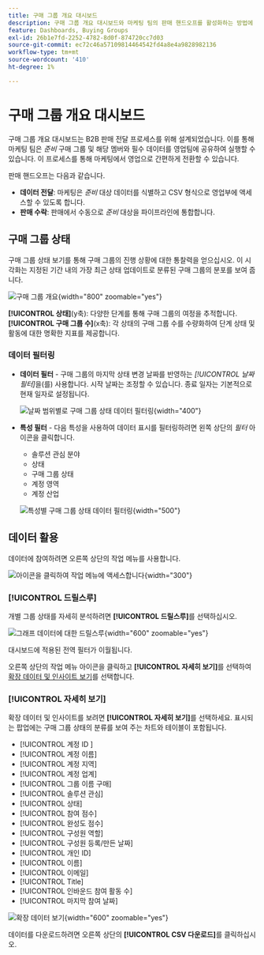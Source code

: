 ```yaml
---
title: 구매 그룹 개요 대시보드
description: 구매 그룹 개요 대시보드와 마케팅 팀의 판매 핸드오프를 활성화하는 방법에 대해 알아봅니다.
feature: Dashboards, Buying Groups
exl-id: 26b1e7fd-2252-4782-8d0f-874720cc7d03
source-git-commit: ec72c46a57109814464542fd4a8e4a9828982136
workflow-type: tm+mt
source-wordcount: '410'
ht-degree: 1%

---
```


# 구매 그룹 개요 대시보드

구매 그룹 개요 대시보드는 B2B 판매 전달 프로세스를 위해 설계되었습니다. 이를 통해 마케팅 팀은 _준비_ 구매 그룹 및 해당 멤버와 필수 데이터를 영업팀에 공유하여 실행할 수 있습니다. 이 프로세스를 통해 마케팅에서 영업으로 간편하게 전환할 수 있습니다.

판매 핸드오프는 다음과 같습니다.

* **데이터 전달**: 마케팅은 _준비_ 대상 데이터를 식별하고 CSV 형식으로 영업부에 액세스할 수 있도록 합니다. 
* **판매 수락**: 판매에서 수동으로 _준비_ 대상을 파이프라인에 통합합니다.

## 구매 그룹 상태

구매 그룹 상태 보기를 통해 구매 그룹의 진행 상황에 대한 통찰력을 얻으십시오. 이 시각화는 지정된 기간 내의 가장 최근 상태 업데이트로 분류된 구매 그룹의 분포를 보여 줍니다.

![구매 그룹 개요](./assets/buying-groups-overview.png){width="800" zoomable="yes"}

**[!UICONTROL 상태]**(y축): 다양한 단계를 통해 구매 그룹의 여정을 추적합니다.
**[!UICONTROL 구매 그룹 수]**(x축): 각 상태의 구매 그룹 수를 수량화하여 단계 상태 및 활동에 대한 명확한 지표를 제공합니다.
<!-- To generate a shareable PDF of your current view, click **[!UICONTROL Export]** at the top-right corner of the page. -->

### 데이터 필터링

* **데이터 필터** - 구매 그룹의 마지막 상태 변경 날짜를 반영하는 _[!UICONTROL 날짜 필터]_&#x200B;을(를) 사용합니다. 시작 날짜는 조정할 수 있습니다. 종료 일자는 기본적으로 현재 일자로 설정됩니다.

  ![날짜 범위별로 구매 그룹 상태 데이터 필터링](./assets//buying-group-status-filter-date.png){width="400"}

* **특성 필터** - 다음 특성을 사용하여 데이터 표시를 필터링하려면 왼쪽 상단의 _필터_ 아이콘을 클릭합니다.

   * 솔루션 관심 분야
   * 상태
   * 구매 그룹 상태
   * 계정 영역
   * 계정 산업
  <!-- * Account's Industry -->

  ![특성별 구매 그룹 상태 데이터 필터링](./assets/buying-group-status-drill-through-filters.png){width="500"}

## 데이터 활용

데이터에 참여하려면 오른쪽 상단의 작업 메뉴를 사용합니다.

![아이콘을 클릭하여 작업 메뉴에 액세스합니다](./assets/buying-group-more-menu.png){width="300"}

### [!UICONTROL 드릴스루]

개별 그룹 상태를 자세히 분석하려면 **[!UICONTROL 드릴스루]**&#x200B;를 선택하십시오.

![그래프 데이터에 대한 드릴스루](./assets/buying-group-status-drill-through-view.png){width="600" zoomable="yes"}

대시보드에 적용된 전역 필터가 이월됩니다.

오른쪽 상단의 작업 메뉴 아이콘을 클릭하고 **[!UICONTROL 자세히 보기]**&#x200B;를 선택하여 [확장 데이터 및 인사이트 보기](#view-more)를 선택합니다.

### [!UICONTROL 자세히 보기]

확장 데이터 및 인사이트를 보려면 **[!UICONTROL 자세히 보기]**&#x200B;를 선택하세요. 표시되는 팝업에는 구매 그룹 상태의 분류를 보여 주는 차트와 테이블이 포함됩니다.

* [!UICONTROL 계정 ID ]
* [!UICONTROL 계정 이름]
* [!UICONTROL 계정 지역]
* [!UICONTROL 계정 업계]
* [!UICONTROL 그룹 이름 구매]
* [!UICONTROL 솔루션 관심]
* [!UICONTROL 상태]
* [!UICONTROL 참여 점수]
* [!UICONTROL 완성도 점수]
* [!UICONTROL 구성원 역할]
* [!UICONTROL 구성원 등록/만든 날짜]
* [!UICONTROL 개인 ID]
* [!UICONTROL 이름]
* [!UICONTROL 이메일]
* [!UICONTROL Title]
* [!UICONTROL 인바운드 참여 활동 수]
* [!UICONTROL 마지막 참여 날짜]

![확장 데이터 보기](./assets/buying-group-status-view-more.png){width="600" zoomable="yes"}

데이터를 다운로드하려면 오른쪽 상단의 **[!UICONTROL CSV 다운로드]**&#x200B;를 클릭하십시오.
